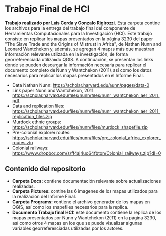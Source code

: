 # Trabajo Final de HCI
**Trabajo realizado por Luis Cerda y Gonzalo Rigirozzi.**
Esta carpeta contine los archivos para la entrega del trabajo final del componente de Herramientas Computacionales para la Investigación (HCI). Este trabajo consiste en replicar los mapas presentados en la página 3230 del paper "The Slave Trade and the Origins of Mistrust in Africa", de Nathan Nunn and Leonard Wantchekon y, además, se agregan 4 mapas más que muestran información relevante utilizada en la investigación, de forma georreferenciada utilizando QGIS. A continuación, se presentan los links donde se pueden descargar la información necesaria para replicar el documento completo de Nunn y Wantchekon (2011), así como los datos necesarios para replicar los mapas presentados en el Informe Final.
* Data Nathan Nunn: https://scholar.harvard.edu/nunn/pages/data-0
* Link paper Nunn and Wantchekon, 2011: https://scholar.harvard.edu/files/nunn/files/nunn_wantchekon_aer_2011.pdf
* Data and replication files: https://scholar.harvard.edu/files/nunn/files/nunn_wantchekon_aer_2011_replication_files.zip
* Murdock ethnic groups: https://scholar.harvard.edu/files/nunn/files/murdock_shapefile.zip
* Pre-colonial explorer routes: https://scholar.harvard.edu/files/nunn/files/pre_colonial_africa_explorer_routes.zip
* Colonial railways: https://www.dropbox.com/s/ff4aj4uo64fbton/Colonial_railways.zip?dl=0

## Contenido del repositorio

* **Carpeta Docs:** contiene documentación relevante sobre actualizaciones realizadas.
* **Carpeta Pictures:** contine las 6 imagenes de los mapas utilizados para la realización del Informe Final.
* **Carpeta Programs:** contiene el archivo generador de los mapas en QGIS, así como los shapefiles necesarios para la replica.
* **Documento Trabajo final HCI:** este documento contiene la replica de los mapas presentados por Nunn y Wantchekon (2011) en la página 3230, así como otros 4 mapas en los que se puede visualizar algunas variables georreferenciadas utilizadas por los autores.

